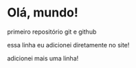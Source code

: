 # Olá, mundo!
primeiro repositório 
git e github

essa linha eu adicionei diretamente no site!

adicionei mais uma linha!

